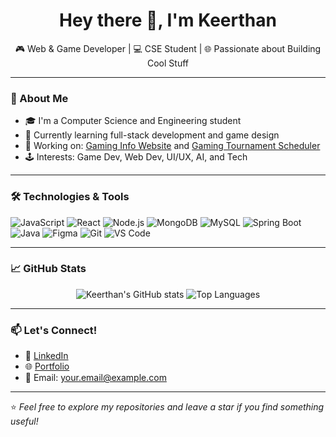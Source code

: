 <h1 align="center">Hey there 👋, I'm Keerthan</h1>

<p align="center">
  🎮 Web & Game Developer | 💻 CSE Student | 🌐 Passionate about Building Cool Stuff
</p>

---

### 🚀 About Me

- 🎓 I'm a Computer Science and Engineering student
- 🌱 Currently learning full-stack development and game design
- 🔧 Working on: [Gaming Info Website](#) and [Gaming Tournament Scheduler](#)
- 🕹️ Interests: Game Dev, Web Dev, UI/UX, AI, and Tech

---

### 🛠️ Technologies & Tools

![JavaScript](https://img.shields.io/badge/-JavaScript-F7DF1E?style=flat-square&logo=javascript&logoColor=black)
![React](https://img.shields.io/badge/-React-61DAFB?style=flat-square&logo=react&logoColor=white)
![Node.js](https://img.shields.io/badge/-Node.js-339933?style=flat-square&logo=node.js&logoColor=white)
![MongoDB](https://img.shields.io/badge/-MongoDB-47A248?style=flat-square&logo=mongodb&logoColor=white)
![MySQL](https://img.shields.io/badge/-MySQL-4479A1?style=flat-square&logo=mysql&logoColor=white)
![Spring Boot](https://img.shields.io/badge/-Spring%20Boot-6DB33F?style=flat-square&logo=spring-boot&logoColor=white)
![Java](https://img.shields.io/badge/-Java-007396?style=flat-square&logo=java&logoColor=white)
![Figma](https://img.shields.io/badge/-Figma-F24E1E?style=flat-square&logo=figma&logoColor=white)
![Git](https://img.shields.io/badge/-Git-F05032?style=flat-square&logo=git&logoColor=white)
![VS Code](https://img.shields.io/badge/-VS%20Code-007ACC?style=flat-square&logo=visual-studio-code&logoColor=white)

---

### 📈 GitHub Stats

<p align="center">
  <img src="https://github-readme-stats.vercel.app/api?username=keerthan123&show_icons=true&theme=tokyonight" alt="Keerthan's GitHub stats" />
  <img src="https://github-readme-stats.vercel.app/api/top-langs/?username=keerthan123&layout=compact&theme=tokyonight" alt="Top Languages" />
</p>

---

### 📫 Let's Connect!

- 💼 [LinkedIn](https://www.linkedin.com/in/your-profile)
- 🌐 [Portfolio](https://your-portfolio-site.com)
- 📧 Email: your.email@example.com

---

⭐️ *Feel free to explore my repositories and leave a star if you find something useful!*
